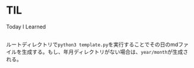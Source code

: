 # TIL
Today I Learned

##
ルートディレクトリで``python3 template.py``を実行することでその日のmdファイルを生成する。もし、年月ディレクトリがない場合は、`year/month`が生成される。